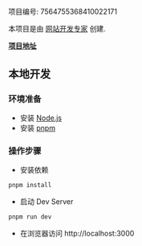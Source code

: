 # 

项目编号: 7564755368410022171

本项目是由 [网站开发专家](https://space.coze.cn/) 创建.

[**项目地址**](https://space.coze.cn/task/7564755368410022171)

## 本地开发

### 环境准备

- 安装 [Node.js](https://nodejs.org/en)
- 安装 [pnpm](https://pnpm.io/installation)

### 操作步骤

- 安装依赖

```sh
pnpm install
```

- 启动 Dev Server

```sh
pnpm run dev
```

- 在浏览器访问 http://localhost:3000
